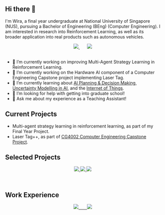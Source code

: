 ## Hi there 👋

I'm Wira, a final year undergraduate at National University of Singapore (NUS), pursuing a Bachelor of Engineering (BEng) (Computer Engineering). I am interested in research into Reinforcement Learning, as well as its broader application into real products such as autonomous vehicles.

<div align="center">
      <a href="https://www.linkedin.com/in/wira-azmoon-4a2198194">
            <img src="https://img.shields.io/badge/linkedin-%230077B5.svg?&style=for-the-badge&logo=linkedin&logoColor=white" />
      </a>
      &nbsp; &nbsp; &nbsp;
      <a href="https://hughjazzman.github.io/">
            <img src="https://img.shields.io/badge/portfolio-white?&style=for-the-badge&logo=slickpic&logoColor=black">
      </a>
</div>
<br>

- 🔭 I’m currently working on improving Multi-Agent Strategy Learning in Reinforcement Learning.
- 🔭 I’m currently working on the Hardware AI component of a Computer Engineering Capstone project implementing Laser Tag.
- 🌱 I’m currently learning about [AI Planning & Decision Making](https://nusmods.com/modules/CS4246/ai-planning-and-decision-making), [Uncertainty Modelling in AI](https://nusmods.com/modules/CS5340/uncertainty-modelling-in-ai), and the [Internet of Things](https://nusmods.com/modules/CS3237/introduction-to-internet-of-things).
- 🤔 I’m looking for help with getting into graduate school!
- 💬 Ask me about my experience as a Teaching Assistant!

## Current Projects

- Multi-agent strategy learning in reinforcement learning, as part of my Final Year Project.
- Laser Tag++, as part of [CG4002 Computer Engineering Capstone Project](https://nusmods.com/modules/CG4002/computer-engineering-capstone-project).

## Selected Projects

<p align="center">
    <a href="https://github.com/Orbital-Knewbie/Knewbie">
        <img src="https://img.shields.io/badge/Knewbie-202020?labelColor=000000&style=for-the-badge&logo=github&logoColor=white" />
    </a>
    <a href="https://github.com/hughjazzman/EE2026-FPGA-Project">
        <img src="https://img.shields.io/badge/FPGA-202020?labelColor=000000&style=for-the-badge&logo=github&logoColor=white" />
    </a>
    <a href="https://ay2021s1-cs2113t-w13-3.github.io/tp/">
        <img src="https://img.shields.io/badge/CLIrcuit-202020?labelColor=000000&style=for-the-badge&logo=github&logoColor=white" />
    </a>
</p>
<br>

## Work Experience

<p align="center">
    <a href="https://www.linkedin.com/in/wira-azmoon-4a2198194">
        <img src="https://img.shields.io/badge/JP_Morgan_Chase-darkblue?labelColor=007DB8&style=for-the-badge" /> &nbsp; &nbsp; &nbsp; <img src="https://img.shields.io/badge/Desay_SV_Automotive-critical?labelColor=000000&style=for-the-badge" />
    </a>
</p>

<!--
**hughjazzman/hughjazzman** is a ✨ _special_ ✨ repository because its `README.md` (this file) appears on your GitHub profile.

Here are some ideas to get you started:

- 🔭 I’m currently working on ...
- 🌱 I’m currently learning ...
- 👯 I’m looking to collaborate on ...
- 🤔 I’m looking for help with ...
- 💬 Ask me about ...
- 📫 How to reach me: ...
- 😄 Pronouns: ...
- ⚡ Fun fact: ...
-->

